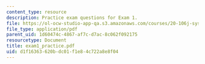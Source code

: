 ```yaml
---
content_type: resource
description: Practice exam questions for Exam 1.
file: https://ol-ocw-studio-app-qa.s3.amazonaws.com/courses/20-106j-systems-microbiology-fall-2006/d1f16363620bdc01f1e84c722a8e8f04_exam1_practice.pdf
file_type: application/pdf
parent_uid: 1d60474c-4867-af7c-d7ac-8c062f092175
resourcetype: Document
title: exam1_practice.pdf
uid: d1f16363-620b-dc01-f1e8-4c722a8e8f04
---
```

